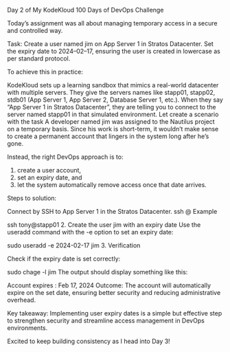 Day 2 of My KodeKloud 100 Days of DevOps Challenge

Today’s assignment was all about managing temporary access in a secure and controlled way.

Task:
Create a user named jim on App Server 1 in Stratos Datacenter. Set the expiry date to 2024–02–17, ensuring the user is created in lowercase as per standard protocol.

To achieve this in practice:

KodeKloud sets up a learning sandbox that mimics a real-world datacenter with multiple servers.
They give the servers names like stapp01, stapp02, stdb01 (App Server 1, App Server 2, Database Server 1, etc.).
When they say “App Server 1 in Stratos Datacenter”, they are telling you to connect to the server named stapp01 in that simulated environment.
Let create a scenario with the task
A developer named jim was assigned to the Nautilus project on a temporary basis. Since his work is short-term, it wouldn’t make sense to create a permanent account that lingers in the system long after he’s gone.

Instead, the right DevOps approach is to:
1. create a user account,
2. set an expiry date, and
3. let the system automatically remove access once that date arrives.

Steps to solution:

Connect by SSH to App Server 1 in the Stratos Datacenter.
ssh <your-user>@<app-server-1-ip>
Example


ssh tony@stapp01
2. Create the user jim with an expiry date
Use the useradd command with the -e option to set an expiry date:

sudo useradd -e 2024-02-17 jim
3. Verification

Check if the expiry date is set correctly:

sudo chage -l jim
The output should display something like this:

Account expires : Feb 17, 2024
Outcome:
The account will automatically expire on the set date, ensuring better security and reducing administrative overhead.

Key takeaway:
Implementing user expiry dates is a simple but effective step to strengthen security and streamline access management in DevOps environments.

Excited to keep building consistency as I head into Day 3!
